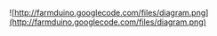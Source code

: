 ![http://farmduino.googlecode.com/files/diagram.png](http://farmduino.googlecode.com/files/diagram.png)